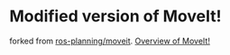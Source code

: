 
# Modified version of MoveIt!

forked from [ros-planning/moveit](https://github.com/ros-planning/moveit.git). [Overview of MoveIt!](http://moveit.ros.org)
